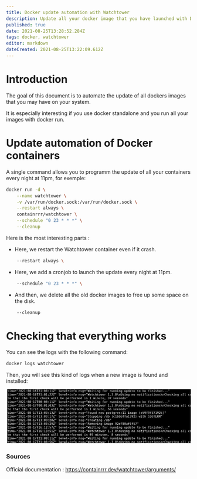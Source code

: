 ```yaml
---
title: Docker update automation with Watchtower
description: Update all your docker image that you have launched with Docker run or create.
published: true
date: 2021-08-25T13:28:52.284Z
tags: docker, watchtower
editor: markdown
dateCreated: 2021-08-25T13:22:09.612Z
---
```


# Introduction

The goal of this document is to automate the update of all dockers images that you may have on your system.

 It is especially interesting if you use docker standalone and you run all your images with docker run.

# Update automation of Docker containers

A single command allows you to programm the update of all your containers every night at 11pm, for exemple:

```bash
docker run -d \
    --name watchtower \
    -v /var/run/docker.sock:/var/run/docker.sock \
    --restart always \
    containrrr/watchtower \
    --schedule "0 23 * * *" \
    --cleanup
```

Here is the most interesting parts :

- Here, we restart the Watchtower container even if it crash.
```bash
    --restart always \
```

- Here, we add a cronjob to launch the update every night at 11pm.
```bash
    --schedule "0 23 * * *" \
```

- And then, we delete all the old docker images to free up some space on the disk.
```bash
    --cleanup
```

# Checking that everything works

You can see the logs with the following command: 

```bash
docker logs watchtower
```

Then, you will see this kind of logs when a new image is found and installed: 

![docker-watchtower.jpg](/docker/docker-watchtower.jpg)

### Sources

Official documentation : https://containrrr.dev/watchtower/arguments/